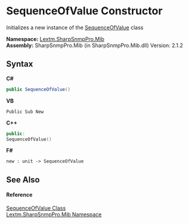 # SequenceOfValue Constructor 
 

Initializes a new instance of the <a href="T_Lextm_SharpSnmpPro_Mib_SequenceOfValue">SequenceOfValue</a> class

**Namespace:**&nbsp;<a href="N_Lextm_SharpSnmpPro_Mib">Lextm.SharpSnmpPro.Mib</a><br />**Assembly:**&nbsp;SharpSnmpPro.Mib (in SharpSnmpPro.Mib.dll) Version: 2.1.2

## Syntax

**C#**<br />
``` C#
public SequenceOfValue()
```

**VB**<br />
``` VB
Public Sub New
```

**C++**<br />
``` C++
public:
SequenceOfValue()
```

**F#**<br />
``` F#
new : unit -> SequenceOfValue
```


## See Also


#### Reference
<a href="T_Lextm_SharpSnmpPro_Mib_SequenceOfValue">SequenceOfValue Class</a><br /><a href="N_Lextm_SharpSnmpPro_Mib">Lextm.SharpSnmpPro.Mib Namespace</a><br />